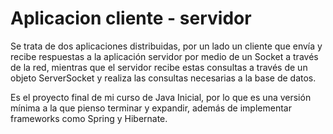 # Aplicacion cliente - servidor

Se trata de dos aplicaciones distribuidas, por un lado un cliente que envía y recibe respuestas a la aplicación servidor por medio
de un Socket a través de la red, mientras que el servidor recibe estas consultas a través de un objeto ServerSocket y realiza las
consultas necesarias a la base de datos.

Es el proyecto final de mi curso de Java Inicial, por lo que es una versión mínima a la que pienso terminar y expandir, además
de implementar frameworks como Spring y Hibernate.
